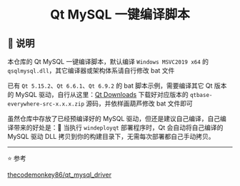 <div align="center">

# Qt MySQL 一键编译脚本

</div>

## :book: 说明

本仓库的 Qt MySQL 一键编译脚本，默认编译 `Windows MSVC2019 x64` 的 `qsqlmysql.dll`，其它编译器或架构体系请自行修改 bat 文件

已有 `Qt 5.15.2`、`Qt 6.6.1`、`Qt 6.9.2` 的 bat 脚本示例，需要编译其它 Qt 版本的 MySQL 驱动，自行从这里：[Qt Downloads](https://download.qt.io/archive/qt/) 下载好对应版本的 `qtbase-everywhere-src-x.x.x.zip` 源码，并依样画葫芦修改 bat 文件即可

虽然仓库中存放了已经预编译好的 MySQL 驱动，但还是建议自己编译，自己编译带来的好处是：:star2: 当执行 `windeployqt` 部署程序时，Qt 会自动将自己编译的 MySQL 驱动 DLL 拷贝到你的构建目录下，无需每次部署都自己手动拷贝。

----------

:star: 参考

[thecodemonkey86/qt_mysql_driver](https://github.com/thecodemonkey86/qt_mysql_driver)
